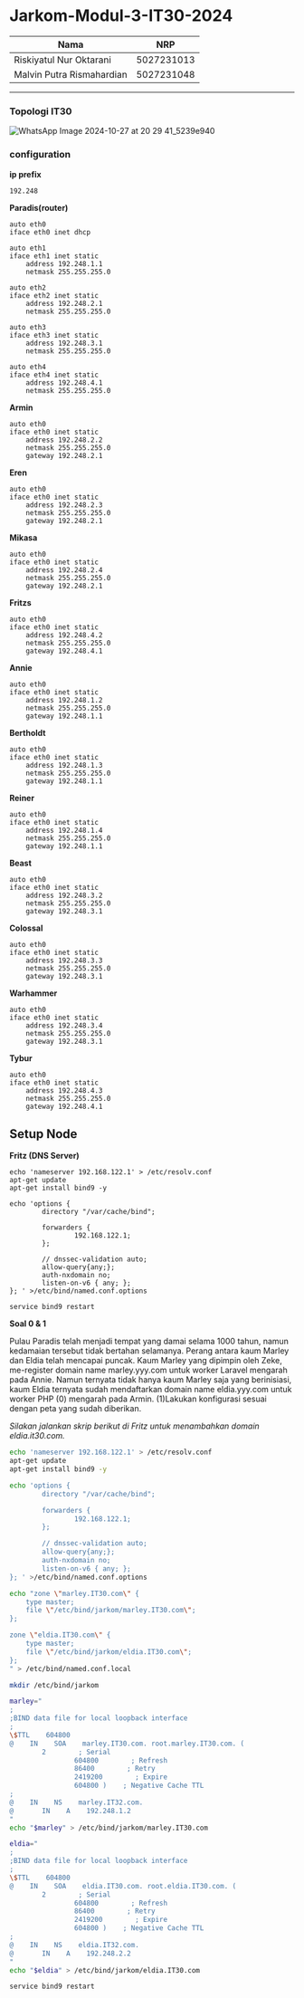 # Jarkom-Modul-3-IT30-2024

| Nama | NRP |
|---------------------------|------------|
|Riskiyatul Nur Oktarani | 5027231013 |
|Malvin Putra Rismahardian | 5027231048 |

<hr>

### Topologi IT30

![WhatsApp Image 2024-10-27 at 20 29 41_5239e940](https://github.com/user-attachments/assets/a3c7f5e4-36c1-44ed-91d7-9ed17bf97597)


### configuration

**ip prefix**
```
192.248
```

**Paradis(router)**

```
auto eth0
iface eth0 inet dhcp

auto eth1
iface eth1 inet static
	address 192.248.1.1
	netmask 255.255.255.0

auto eth2
iface eth2 inet static
	address 192.248.2.1
	netmask 255.255.255.0

auto eth3
iface eth3 inet static
	address 192.248.3.1
	netmask 255.255.255.0

auto eth4
iface eth4 inet static
	address 192.248.4.1
	netmask 255.255.255.0
```

**Armin**

```
auto eth0
iface eth0 inet static
	address 192.248.2.2
	netmask 255.255.255.0
	gateway 192.248.2.1
```

**Eren**
```
auto eth0
iface eth0 inet static
	address 192.248.2.3
	netmask 255.255.255.0
	gateway 192.248.2.1
```

**Mikasa**
```
auto eth0
iface eth0 inet static
	address 192.248.2.4
	netmask 255.255.255.0
	gateway 192.248.2.1
```

**Fritzs**
```
auto eth0
iface eth0 inet static
	address 192.248.4.2
	netmask 255.255.255.0
	gateway 192.248.4.1
```

**Annie**
```
auto eth0
iface eth0 inet static
	address 192.248.1.2
	netmask 255.255.255.0
	gateway 192.248.1.1
```

**Bertholdt**
```
auto eth0
iface eth0 inet static
	address 192.248.1.3
	netmask 255.255.255.0
	gateway 192.248.1.1
```

**Reiner**
```
auto eth0
iface eth0 inet static
	address 192.248.1.4
	netmask 255.255.255.0
	gateway 192.248.1.1
```

**Beast**
```
auto eth0
iface eth0 inet static
	address 192.248.3.2
	netmask 255.255.255.0
	gateway 192.248.3.1
```

**Colossal**
```
auto eth0
iface eth0 inet static
	address 192.248.3.3
	netmask 255.255.255.0
	gateway 192.248.3.1
```

**Warhammer**
```
auto eth0
iface eth0 inet static
	address 192.248.3.4
	netmask 255.255.255.0
	gateway 192.248.3.1
```

**Tybur**
```
auto eth0
iface eth0 inet static
	address 192.248.4.3
	netmask 255.255.255.0
	gateway 192.248.4.1
```

## Setup Node

**Fritz (DNS Server)**
```
echo 'nameserver 192.168.122.1' > /etc/resolv.conf
apt-get update
apt-get install bind9 -y

echo 'options {
        directory "/var/cache/bind";

        forwarders {
                192.168.122.1;
        };

        // dnssec-validation auto;
        allow-query{any;};
        auth-nxdomain no;
        listen-on-v6 { any; };
}; ' >/etc/bind/named.conf.options

service bind9 restart
```

**Soal 0 & 1**

Pulau Paradis telah menjadi tempat yang damai selama 1000 tahun, namun kedamaian tersebut tidak bertahan selamanya. Perang antara kaum Marley dan Eldia telah mencapai puncak. Kaum Marley yang dipimpin oleh Zeke, me-register domain name marley.yyy.com untuk worker Laravel mengarah pada Annie. Namun ternyata tidak hanya kaum Marley saja yang berinisiasi, kaum Eldia ternyata sudah mendaftarkan domain name eldia.yyy.com untuk worker PHP (0) mengarah pada Armin. (1)Lakukan konfigurasi sesuai dengan peta yang sudah diberikan.

*Silakan jalankan skrip berikut di Fritz untuk menambahkan domain eldia.it30.com.*

```bash
echo 'nameserver 192.168.122.1' > /etc/resolv.conf
apt-get update
apt-get install bind9 -y

echo 'options {
        directory "/var/cache/bind";

        forwarders {
                192.168.122.1;
        };

        // dnssec-validation auto;
        allow-query{any;};
        auth-nxdomain no;
        listen-on-v6 { any; };
}; ' >/etc/bind/named.conf.options

echo "zone \"marley.IT30.com\" {
	type master;
	file \"/etc/bind/jarkom/marley.IT30.com\";
};

zone \"eldia.IT30.com\" {
	type master;
	file \"/etc/bind/jarkom/eldia.IT30.com\";
};
" > /etc/bind/named.conf.local

mkdir /etc/bind/jarkom

marley="
;
;BIND data file for local loopback interface
;
\$TTL    604800
@    IN    SOA    marley.IT30.com. root.marley.IT30.com. (
        2        ; Serial
                604800        ; Refresh
                86400        ; Retry
                2419200        ; Expire
                604800 )    ; Negative Cache TTL
;                   
@    IN    NS    marley.IT32.com.
@       IN    A    192.248.1.2
"
echo "$marley" > /etc/bind/jarkom/marley.IT30.com

eldia="
;
;BIND data file for local loopback interface
;
\$TTL    604800
@    IN    SOA    eldia.IT30.com. root.eldia.IT30.com. (
        2        ; Serial
                604800        ; Refresh
                86400        ; Retry
                2419200        ; Expire
                604800 )    ; Negative Cache TTL
;                   
@    IN    NS    eldia.IT32.com.
@       IN    A    192.248.2.2
"
echo "$eldia" > /etc/bind/jarkom/eldia.IT30.com

service bind9 restart
```
